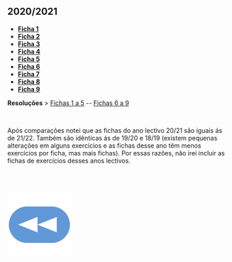 ## 2020/2021
* [**Ficha 1**](AUC-2021-f1.pdf)
* [**Ficha 2**](AUC-2021-f2.pdf)
* [**Ficha 3**](AUC-2021-f3.pdf)
* [**Ficha 4**](AUC-2021-f4.pdf)
* [**Ficha 5**](AUC-2021-f5.pdf)
* [**Ficha 6**](AUC-2021-f6.pdf)
* [**Ficha 7**](AUC-2021-f7.pdf)
* [**Ficha 8**](AUC-2021-f8.pdf)
* [**Ficha 9**](AUC-2021-f9.pdf)

**Resoluções** > [Fichas 1 a 5](AUC-2021-f1a5.pdf) -- [Fichas 6 a 9](AUC-2021-f6a9.pdf)


<br>

Após comparações notei que as fichas do ano lectivo 20/21 são iguais ás de 21/22. Também são idênticas ás de 19/20 e 18/19 (existem pequenas alterações em alguns exercícios e as fichas desse ano têm menos exercícios por ficha, mas mais fichas).
Por essas razões, não irei incluir as fichas de exercícios desses anos lectivos.

<br><br>

[![retroceder](https://raw.githubusercontent.com/David81820/Recursos-LCC/main/Rewind.png)](https://david81820.github.io/Recursos-LCC/2ano/2sem/AUC)
